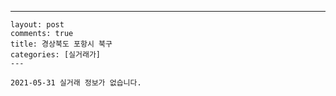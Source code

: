 ---
    layout: post
    comments: true
    title: 경상북도 포항시 북구
    categories: [실거래가]
    ---

    2021-05-31 실거래 정보가 없습니다.

    